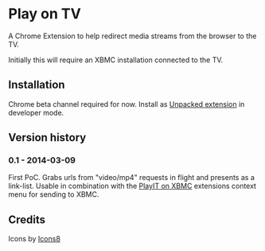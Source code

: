 # Play on TV

A Chrome Extension to help redirect media streams from the browser to the TV.

Initially this will require an XBMC installation connected to the TV.

## Installation

Chrome beta channel required for now. Install as [Unpacked extension](http://developer.chrome.com/extensions/getstarted#unpacked) in developer mode.

## Version history

### 0.1 - 2014-03-09

First PoC. Grabs urls from "video/mp4" requests in flight and presents as a link-list. Usable in combination with the [PlayIT on XBMC](https://chrome.google.com/webstore/detail/playit-on-xbmc/lfmmppchelncapanmhdefnmfjplkpchl) extensions context menu for sending to XBMC.

## Credits

Icons by [Icons8](http://icons8.com/license/)